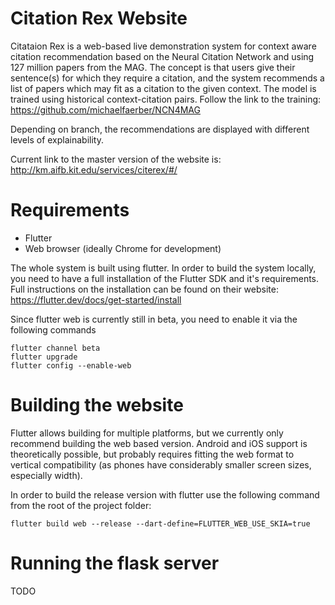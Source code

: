 # Citation Rex Website

Citataion Rex is a web-based live demonstration system for context aware citation recommendation based on the Neural Citation Network and using 127 million papers from the MAG. The concept is that users give their sentence(s) for which they require a citation, and the system recommends a list of papers which may fit as a citation to the given context. The model is trained using historical context-citation pairs. Follow the link to the training: https://github.com/michaelfaerber/NCN4MAG

Depending on branch, the recommendations are displayed with different levels of explainability.

Current link to the master version of the website is: http://km.aifb.kit.edu/services/citerex/#/



# Requirements

- Flutter
- Web browser (ideally Chrome for development)

The whole system is built using flutter. In order to build the system locally, you need to have a full installation of the Flutter SDK and it's requirements. Full instructions on the installation can be found on their website: https://flutter.dev/docs/get-started/install

Since flutter web is currently still in beta, you need to enable it via the following commands
```
flutter channel beta
flutter upgrade
flutter config --enable-web
```

# Building the website

Flutter allows building for multiple platforms, but we currently only recommend building the web based version. Android and iOS support is theoretically possible, but probably requires fitting the web format to vertical compatibility (as phones have considerably smaller screen sizes, especially width).

In order to build the release version with flutter use the following command from the root of the project folder:

```
flutter build web --release --dart-define=FLUTTER_WEB_USE_SKIA=true
```

# Running the flask server

TODO

